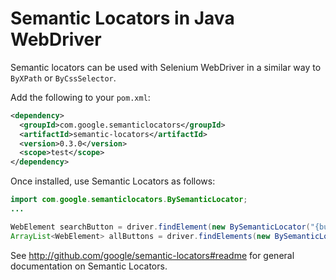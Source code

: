 # Semantic Locators in Java WebDriver

Semantic locators can be used with Selenium WebDriver in a similar way to
`ByXPath` or `ByCssSelector`.

Add the following to your `pom.xml`:

```xml
<dependency>
  <groupId>com.google.semanticlocators</groupId>
  <artifactId>semantic-locators</artifactId>
  <version>0.3.0</version>
  <scope>test</scope>
</dependency>
```

Once installed, use Semantic Locators as follows:

```java
import com.google.semanticlocators.BySemanticLocator;
...

WebElement searchButton = driver.findElement(new BySemanticLocator("{button 'Google search'}"));
ArrayList<WebElement> allButtons = driver.findElements(new BySemanticLocator("{button}"));
```

See http://github.com/google/semantic-locators#readme for general documentation
on Semantic Locators.
